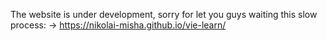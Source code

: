 The website is under development, sorry for let you guys waiting this slow process:
→  https://nikolai-misha.github.io/vie-learn/
